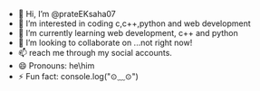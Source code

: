 - 👋 Hi, I’m @prateEKsaha07
- 👀 I’m interested in coding c,c++,python and web development
- 🌱 I’m currently learning web development, c++ and python
- 💞️ I’m looking to collaborate on ...not right now!
- 📫 reach me through my social accounts.
- 😄 Pronouns: he\him
- ⚡ Fun fact: console.log("⊙⁠﹏⁠⊙")

<!---
prateEKsaha07/prateEKsaha07 is a ✨ special ✨ repository because its `README.md` (this file) appears on your GitHub profile.
You can click the Preview link to take a look at your changes.
--->
